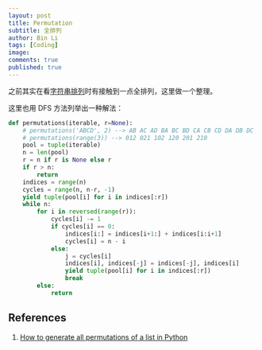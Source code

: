 ```yaml
---
layout: post
title: Permutation
subtitle: 全排列
author: Bin Li
tags: [Coding]
image: 
comments: true
published: true
---
```


之前其实在看[字符串排列](https://binlidaily.github.io/2019-04-02-(028)-%E5%AD%97%E7%AC%A6%E4%B8%B2%E7%9A%84%E6%8E%92%E5%88%97/)时有接触到一点全排列，这里做一个整理。

这里也用 DFS 方法列举出一种解法：
```python
def permutations(iterable, r=None):
    # permutations('ABCD', 2) --> AB AC AD BA BC BD CA CB CD DA DB DC
    # permutations(range(3)) --> 012 021 102 120 201 210
    pool = tuple(iterable)
    n = len(pool)
    r = n if r is None else r
    if r > n:
        return
    indices = range(n)
    cycles = range(n, n-r, -1)
    yield tuple(pool[i] for i in indices[:r])
    while n:
        for i in reversed(range(r)):
            cycles[i] -= 1
            if cycles[i] == 0:
                indices[i:] = indices[i+1:] + indices[i:i+1]
                cycles[i] = n - i
            else:
                j = cycles[i]
                indices[i], indices[-j] = indices[-j], indices[i]
                yield tuple(pool[i] for i in indices[:r])
                break
        else:
            return
```

## References
1. [How to generate all permutations of a list in Python](https://stackoverflow.com/questions/104420/how-to-generate-all-permutations-of-a-list-in-python)
